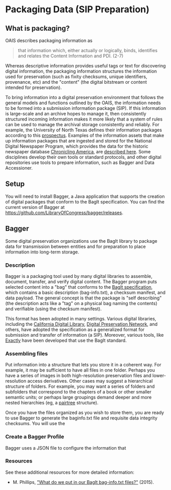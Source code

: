 # Packaging Data (SIP Preparation)

## What is packaging?

OAIS describes packaging information as

> that information which, either actually or logically, binds,
identifies and relates the Content Information and PDI. (2-7)

Whereas descriptive information provides useful tags or text for discovering digital information,
the packaging information structures the information used for preservation (such as
fixity checksums, unique identifiers, provenance, etc) and the "content" (the digital bitstream
or content intended for preservation).

To bring information into a digital preservation environment that follows the general
models and functions outlined by the OAIS, the information needs to be formed into a
submission information package (SIP). If this information is large-scale and an archive
hopes to manage it, then consistently structured incoming information makes it more likely
that a system of rules can be used to manage the archival storage consistently and
reliably. For example, the University of North Texas defines their information packages according to
this [prospectus](https://www.library.unt.edu/sites/default/files/documents/digital-libraries-uploads/Appendix_M_UNT_Libraries_OAIS_Information_Package_Specification.pdf). Examples of the information assets that make up
information packages that are ingested and stored for the National Digital Newspaper Program,
which provides the data for the historic newspaper database [Chronicling America](https://chroniclingamerica.loc.gov/), are [described here](http://www.loc.gov/ndnp/guidelines/examples.html).
Some disciplines develop their own tools or standard protocols, and other digital repositories
use tools to prepare information, such as Bagger and Data Accessioner.

## Setup

You will need to install Bagger, a Java application that supports the creation of digital packages that conform to the BagIt specification.
You can find the current version of Bagger at https://github.com/LibraryOfCongress/bagger/releases.

## Bagger

Some digital preservation organizations use the BagIt library to package data for
transmission between entities and for preparation to place information into long-term
storage.

### Description

Bagger is a packaging tool used by many digital libraries to assemble, document,
transfer, and verify digital content. The Bagger program puts selected content
into a "bag" that conforms to the [BagIt specification](https://tools.ietf.org/html/draft-kunze-bagit-14),
which contains a basic description (bag-info.txt), a checksum manifest,
and data payload. The general concept is that the package is "self describing" (the description
acts like a "tag" on a physical bag naming the contents) and verifiable (using the
checksum manifest).

This format has been adopted in many settings. Various digital libraries, including the
[California Digital Library](https://www.cdlib.org/cdlinfo/2008/07/02/bagit-transferring-digital-content/),
[Digital Preservation Network](https://docs.google.com/document/d/1JqKMFn9KfeIMAAEdOGQr6LZPqNWx8Qubi12uoUXi2QU/edit),
and others, have adopted the specification as a generalized format
for submission and transfer of information (a SIP). Moreover, various tools, like
[Exactly](https://www.weareavp.com/products/exactly/) have been developed that use the BagIt standard.

### Assembling files

Put information into a structure that lets you store it in a coherent way. For example,
it may be sufficient to have all files in one folder. Perhaps you have a series of images in both
high-resolution preservation files and lower-resolution access derivatives.
Other cases may suggest a hierarchical structure of folders. For example,
you may want a series of folders and subfolders that correspond to the chapters of a
book or other smaller semantic units; or perhaps large groupings demand deeper and
more nested hierarchies (eg, a [pairtree](https://confluence.ucop.edu/display/Curation/PairTree) structure).

Once you have the files organized as you wish to store them, you are ready to use
Bagger to generate the baginfo.txt file and requisite data integrity checksums.
You will use the

### Create a Bagger Profile

Bagger uses a JSON file to configure the information that


### Resources
See these additional resources for more detailed information:
* M. Phillips, ["What do we put in our BagIt bag-info.txt files?"](https://vphill.com/journal/post/4142/) (2015).
